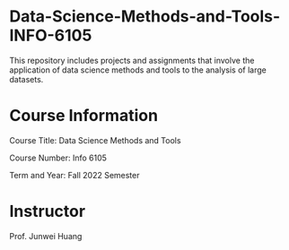 # Data-Science-Methods-and-Tools-INFO-6105
This repository includes projects and assignments that involve the application of data science methods and tools to the analysis of large datasets.


# Course Information
Course Title: Data Science Methods and Tools

Course Number: Info 6105

Term and Year: Fall 2022 Semester

# Instructor
Prof. Junwei Huang
